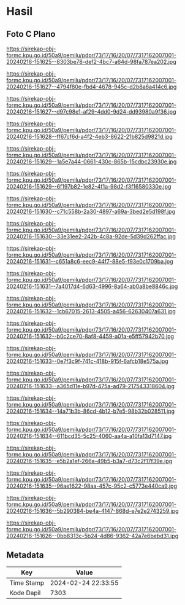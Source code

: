 # Hasil

## Foto C Plano

https://sirekap-obj-formc.kpu.go.id/50a9/pemilu/pdpr/73/17/16/20/07/7317162007001-20240216-151625--8303be78-def2-4bc7-a64d-98fa787ea202.jpg

https://sirekap-obj-formc.kpu.go.id/50a9/pemilu/pdpr/73/17/16/20/07/7317162007001-20240216-151627--4794f80e-fbd4-4678-945c-d2b8a6a414c6.jpg

https://sirekap-obj-formc.kpu.go.id/50a9/pemilu/pdpr/73/17/16/20/07/7317162007001-20240216-151627--d97c98e1-af29-4dd0-9d24-dd93980a9f36.jpg

https://sirekap-obj-formc.kpu.go.id/50a9/pemilu/pdpr/73/17/16/20/07/7317162007001-20240216-151628--ff67cf6d-a4f2-4eb3-8622-21b825d9821d.jpg

https://sirekap-obj-formc.kpu.go.id/50a9/pemilu/pdpr/73/17/16/20/07/7317162007001-20240216-151629--1a5e7a44-0661-430c-865b-15cdbc23930e.jpg

https://sirekap-obj-formc.kpu.go.id/50a9/pemilu/pdpr/73/17/16/20/07/7317162007001-20240216-151629--6f197b82-1e82-4f1a-98d2-f3f16580330e.jpg

https://sirekap-obj-formc.kpu.go.id/50a9/pemilu/pdpr/73/17/16/20/07/7317162007001-20240216-151630--c71c558b-2a30-4897-a69a-3bed2e5d198f.jpg

https://sirekap-obj-formc.kpu.go.id/50a9/pemilu/pdpr/73/17/16/20/07/7317162007001-20240216-151630--33e31ee2-242b-4c8a-92de-5d39d262ffac.jpg

https://sirekap-obj-formc.kpu.go.id/50a9/pemilu/pdpr/73/17/16/20/07/7317162007001-20240216-151631--c651a8c6-eec9-44f7-88e5-f93e0c1709ba.jpg

https://sirekap-obj-formc.kpu.go.id/50a9/pemilu/pdpr/73/17/16/20/07/7317162007001-20240216-151631--7a4017d4-6d63-4996-8a64-ab0a8be8846c.jpg

https://sirekap-obj-formc.kpu.go.id/50a9/pemilu/pdpr/73/17/16/20/07/7317162007001-20240216-151632--1cb67015-2613-4505-a456-62630407a631.jpg

https://sirekap-obj-formc.kpu.go.id/50a9/pemilu/pdpr/73/17/16/20/07/7317162007001-20240216-151632--b0c2ce70-8af8-4459-a01a-e5ff57942b70.jpg

https://sirekap-obj-formc.kpu.go.id/50a9/pemilu/pdpr/73/17/16/20/07/7317162007001-20240216-151633--0e7f3c9f-741c-418b-915f-6afcb18e575a.jpg

https://sirekap-obj-formc.kpu.go.id/50a9/pemilu/pdpr/73/17/16/20/07/7317162007001-20240216-151633--a365d11e-b97d-475a-ad79-217543318604.jpg

https://sirekap-obj-formc.kpu.go.id/50a9/pemilu/pdpr/73/17/16/20/07/7317162007001-20240216-151634--14a71b3b-86cd-4b12-b7e5-98b32b028511.jpg

https://sirekap-obj-formc.kpu.go.id/50a9/pemilu/pdpr/73/17/16/20/07/7317162007001-20240216-151634--611bcd35-5c25-4060-aa4a-a10fa13d7147.jpg

https://sirekap-obj-formc.kpu.go.id/50a9/pemilu/pdpr/73/17/16/20/07/7317162007001-20240216-151635--e5b2a1ef-266a-49b5-b3a7-d73c2f17f39e.jpg

https://sirekap-obj-formc.kpu.go.id/50a9/pemilu/pdpr/73/17/16/20/07/7317162007001-20240216-151635--96ae1622-98aa-457c-95c2-c5773e440ca9.jpg

https://sirekap-obj-formc.kpu.go.id/50a9/pemilu/pdpr/73/17/16/20/07/7317162007001-20240216-151636--5b290384-be4a-4147-868d-e7e2e2743259.jpg

https://sirekap-obj-formc.kpu.go.id/50a9/pemilu/pdpr/73/17/16/20/07/7317162007001-20240216-151626--0bb8313c-5b24-4d86-9362-42a7e6bebd31.jpg


## Metadata

| Key        | Value               |
| ---------- | ------------------- |
| Time Stamp | 2024-02-24 22:33:55 |
| Kode Dapil | 7303                |



